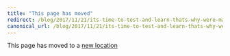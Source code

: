 ```yaml
---
title: "This page has moved"
redirect: /blog/2017/11/21/its-time-to-test-and-learn-thats-why-were-matching-250-000-to-seed/
canonical_url: /blog/2017/11/21/its-time-to-test-and-learn-thats-why-were-matching-250-000-to-seed/
---
```


This page has moved to a [new location](/blog/2017/11/21/its-time-to-test-and-learn-thats-why-were-matching-250-000-to-seed/)

